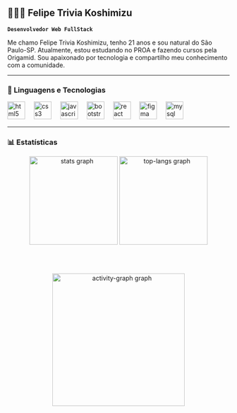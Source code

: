 ##  ​👨🏾‍💻​ Felipe Trivia Koshimizu 

**`Desenvolvedor Web FullStack`**

Me chamo Felipe Trivia Koshimizu, tenho 21 anos e sou natural do São Paulo-SP. Atualmente, estou estudando no PROA e fazendo cursos pela Origamid. Sou apaixonado por tecnologia e compartilho meu conhecimento com a comunidade.

___

### 🤖 Linguagens e Tecnologias

<div align="left">
  <img src="https://cdn.jsdelivr.net/gh/devicons/devicon/icons/html5/html5-original.svg" height="40" alt="html5 logo"  />
  <img width="12" />
  <img src="https://cdn.jsdelivr.net/gh/devicons/devicon/icons/css3/css3-original.svg" height="40" alt="css3 logo"  />
  <img width="12" />
  <img src="https://cdn.jsdelivr.net/gh/devicons/devicon/icons/javascript/javascript-plain.svg" height="40" alt="javascript logo"  />
  <img width="12" />
  <img src="https://cdn.jsdelivr.net/gh/devicons/devicon/icons/bootstrap/bootstrap-original.svg" height="40" alt="bootstrap logo"  />
  <img width="12" />
  <img src="https://cdn.jsdelivr.net/gh/devicons/devicon/icons/react/react-original.svg" height="40" alt="react logo"  />
  <img width="12" />
  <img src="https://cdn.jsdelivr.net/gh/devicons/devicon/icons/figma/figma-original.svg" height="40" alt="figma logo"  />
  <img width="12" />
  <img src="https://cdn.jsdelivr.net/gh/devicons/devicon/icons/mysql/mysql-original.svg" height="40" alt="mysql logo"  />
  <img width="12" />
</div>

___

### 📊 Estatísticas

<div align="center">
  <img src="https://github-readme-stats.vercel.app/api?username=Felipe-Koshimizu&hide_title=false&hide_rank=false&show_icons=true&include_all_commits=true&count_private=true&disable_animations=false&theme=dark" height="200" alt="stats graph" />
  <img src="https://github-readme-stats.vercel.app/api/top-langs?username=Felipe-Koshimizu&locale=pt-br&hide_title=false&layout=compact&card_width=320&langs_count=7&theme=dark&hide_border=false" height="200" alt="top-langs graph" />
</div>

<br></br>

<div align="center">
  <img src="https://github-readme-activity-graph.vercel.app/graph?username=Felipe-Koshimizu&radius=16&theme=react&area=true&order=5" height="300" alt="activity-graph graph"  />
</div>

<br></br>
